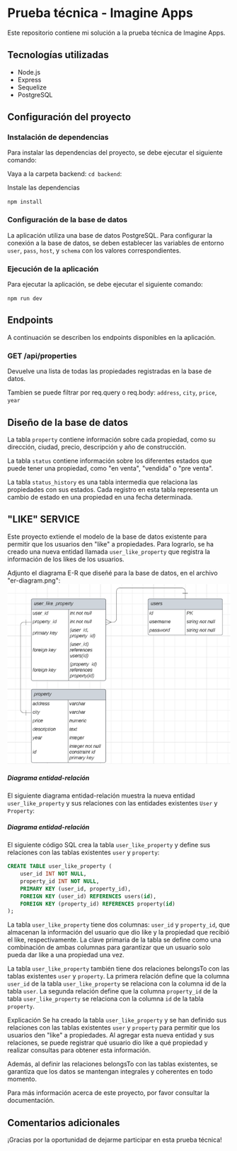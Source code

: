 # Prueba técnica - Imagine Apps

Este repositorio contiene mi solución a la prueba técnica de Imagine Apps.

## Tecnologías utilizadas

- Node.js
- Express
- Sequelize
- PostgreSQL

## Configuración del proyecto

### Instalación de dependencias

Para instalar las dependencias del proyecto, se debe ejecutar el siguiente comando:

Vaya a la carpeta backend:
`cd backend`:

Instale las dependencias

`npm install`

### Configuración de la base de datos

La aplicación utiliza una base de datos PostgreSQL. Para configurar la conexión a la base de datos, se deben establecer las variables de entorno `user`, `pass`, `host`, y `schema` con los valores correspondientes.

<!-- Además, se debe ejecutar el siguiente comando para crear las tablas necesarias en la base de datos:

Copy code

`npx sequelize-cli db:migrate` -->

### Ejecución de la aplicación

Para ejecutar la aplicación, se debe ejecutar el siguiente comando:

`npm run dev`

## Endpoints

A continuación se describen los endpoints disponibles en la aplicación.

### GET /api/properties

Devuelve una lista de todas las propiedades registradas en la base de datos.

Tambien se puede filtrar por req.query o req.body: `address`, `city`, `price`, `year`

<!-- ### POST /properties/:id/like

Registra que un usuario ha dado "like" a una propiedad específica. Se debe especificar el `id` de la propiedad en la URL. -->

## Diseño de la base de datos

La tabla `property` contiene información sobre cada propiedad, como su dirección, ciudad, precio, descripción y año de construcción.

La tabla `status` contiene información sobre los diferentes estados que puede tener una propiedad, como "en venta", "vendida" o "pre venta".

La tabla `status_history` es una tabla intermedia que relaciona las propiedades con sus estados. Cada registro en esta tabla representa un cambio de estado en una propiedad en una fecha determinada.

<!-- La tabla `likes` registra los "likes" que han dado los usuarios a las propiedades. Cada registro en esta tabla representa un "like" de un usuario a una propiedad en una fecha determinada. -->

## "LIKE" SERVICE

Este proyecto extiende el modelo de la base de datos existente para permitir que los usuarios den "like" a propiedades. Para lograrlo, se ha creado una nueva entidad llamada `user_like_property` que registra la información de los likes de los usuarios.

Adjunto el diagrama E-R que diseñé para la base de datos, en el archivo "er-diagram.png":
![Alt Text](backend/er-diagram.png)

##### Diagrama entidad-relación

El siguiente diagrama entidad-relación muestra la nueva entidad `user_like_property` y sus relaciones con las entidades existentes `User` y `Property`:

##### Diagrama entidad-relación

El siguiente código SQL crea la tabla `user_like_property` y define sus relaciones con las tablas existentes `user` y `property`:

```sql
CREATE TABLE user_like_property (
    user_id INT NOT NULL,
    property_id INT NOT NULL,
    PRIMARY KEY (user_id, property_id),
    FOREIGN KEY (user_id) REFERENCES users(id),
    FOREIGN KEY (property_id) REFERENCES property(id)
);
```

La tabla `user_like_property` tiene dos columnas: `user_id` y `property_id`, que almacenan la información del usuario que dio like y la propiedad que recibió el like, respectivamente. La clave primaria de la tabla se define como una combinación de ambas columnas para garantizar que un usuario solo pueda dar like a una propiedad una vez.

La tabla `user_like_property` también tiene dos relaciones belongsTo con las tablas existentes `user` y `property`. La primera relación define que la columna `user_id` de la tabla `user_like_property` se relaciona con la columna id de la tabla `user`. La segunda relación define que la columna `property_id` de la tabla `user_like_property` se relaciona con la columna `id` de la tabla `property`.

Explicación
Se ha creado la tabla `user_like_property` y se han definido sus relaciones con las tablas existentes `user` y `property` para permitir que los usuarios den "like" a propiedades. Al agregar esta nueva entidad y sus relaciones, se puede registrar qué usuario dio like a qué propiedad y realizar consultas para obtener esta información.

Además, al definir las relaciones belongsTo con las tablas existentes, se garantiza que los datos se mantengan integrales y coherentes en todo momento.

Para más información acerca de este proyecto, por favor consultar la documentación.

## Comentarios adicionales

¡Gracias por la oportunidad de dejarme participar en esta prueba técnica!
